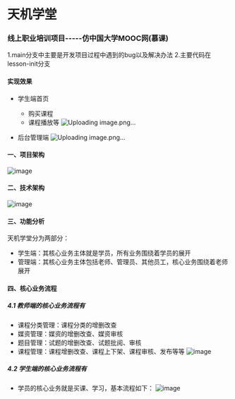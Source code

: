 # 天机学堂
### 线上职业培训项目-----仿中国大学MOOC网(慕课)
1.main分支中主要是开发项目过程中遇到的bug以及解决办法
2.主要代码在lesson-init分支

#### 实现效果
- 学生端首页
  - 购买课程
  - 课程播放等
  ![Uploading image.png…]()

- 后台管理端
  ![Uploading image.png…]()
  
#### 一、项目架构
![image](https://github.com/ldzhang1/tjxt/assets/104254485/e626e641-1aae-49fa-acd6-1cbfdb72ba43)

#### 二、技术架构
![image](https://github.com/ldzhang1/tjxt/assets/104254485/9c0d50ac-0f71-4986-99a9-4aee65addf18)

#### 三、功能分析
天机学堂分为两部分：
- 学生端：其核心业务主体就是学员，所有业务围绕着学员的展开
- 管理端：其核心业务主体包括老师、管理员、其他员工，核心业务围绕着老师展开

#### 四、核心业务流程
##### 4.1 教师端的核心业务流程有
- 课程分类管理：课程分类的增删改查
- 媒资管理：媒资的增删改查、媒资审核
- 题目管理：试题的增删改查、试题批阅、审核
- 课程管理：课程增删改查、课程上下架、课程审核、发布等等
![image](https://github.com/ldzhang1/tjxt/assets/104254485/df4df910-a517-44db-b55c-642d777c8c9a)

##### 4.2 学生端的核心业务流程有
- 学员的核心业务就是买课、学习，基本流程如下：
![image](https://github.com/ldzhang1/tjxt/assets/104254485/71f624da-d3eb-4fda-9ebb-4a002014da0f)

